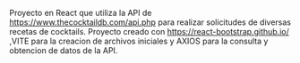 Proyecto en React que utiliza la API de https://www.thecocktaildb.com/api.php para realizar solicitudes de diversas recetas de cocktails.
Proyecto creado con https://react-bootstrap.github.io/   ,VITE para la creacion de archivos iniciales y AXIOS para la consulta y obtencion de datos de la API.
